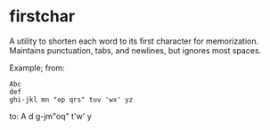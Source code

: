 # firstchar

A utility to shorten each word to its first character for memorization. Maintains punctuation, tabs, and newlines, but ignores most spaces.

Example; from:
```
Abc
def
ghi-jkl mn "op qrs" tuv 'wx' yz
```

to:
A
d
g-jm"oq" t'w' y
